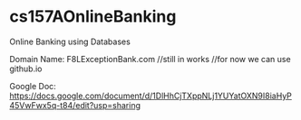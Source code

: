 cs157AOnlineBanking
===================

Online Banking using Databases 

Domain Name: F8LExceptionBank.com //still in works
//for now we can use github.io 

Google Doc: https://docs.google.com/document/d/1DlHhCjTXppNLj1YUYatOXN9I8iaHyP45VwFwx5q-t84/edit?usp=sharing
